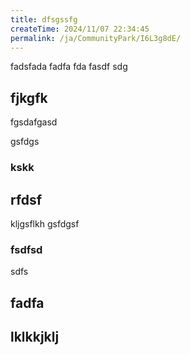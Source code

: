 ```yaml
---
title: dfsgssfg
createTime: 2024/11/07 22:34:45
permalink: /ja/CommunityPark/I6L3g8dE/
---
```

fadsfada fadfa fda fasdf sdg

##  fjkgfk
fgsdafgasd

gsfdgs

### kskk


##  rfdsf
kljgsflkh
gsfdgsf

### fsdfsd
sdfs

## fadfa 

##  lklkkjklj